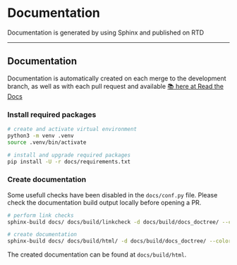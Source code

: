 # Documentation

Documentation is generated by using Sphinx and published on RTD

---------------

## Documentation

Documentation is automatically created on each merge to the development
branch, as well as with each pull request and available
[📚 here at Read the Docs][ref-rtd-micropython-eeprom]

### Install required packages

```bash
# create and activate virtual environment
python3 -m venv .venv
source .venv/bin/activate

# install and upgrade required packages
pip install -U -r docs/requirements.txt
```

### Create documentation

Some usefull checks have been disabled in the `docs/conf.py` file. Please
check the documentation build output locally before opening a PR.

```bash
# perform link checks
sphinx-build docs/ docs/build/linkcheck -d docs/build/docs_doctree/ --color -blinkcheck -j auto -W

# create documentation
sphinx-build docs/ docs/build/html/ -d docs/build/docs_doctree/ --color -bhtml -j auto -W
```

The created documentation can be found at `docs/build/html`.

<!-- Links -->
[ref-rtd-micropython-eeprom]: https://micropython-eeprom.readthedocs.io/en/latest/
